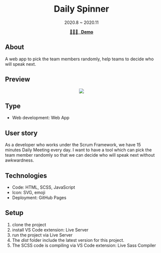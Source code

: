 <h1 align="center">Daily Spinner</h1>
<div align="center">2020.8 ~ 2020.11</div>

<p align="center">
  <strong>
   <a href="https://dailyspinner.netlify.app/">🤹🏻‍♂️ &nbsp; Demo</a>
  </strong>
</p>

## About

A web app to pick the team members randomly, help teams to decide who will speak next.

## Preview

<p align="center" style="border-radius: 10px">
    <kbd>
        <img src="https://media2.giphy.com/media/2K44FM6XOXf9czA9PC/giphy.gif" />
    </kbd>
</p>

## Type

- Web development: Web App

## User story

As a developer who works under the Scrum Framework, we have 15 minutes Daily Meeting every day. I want to have a tool which can pick the team member randomly so that we can decide who will speak next without awkwardness.

## Technologies

- Code: HTML, SCSS, JavaScript
- Icon: SVG, emoji
- Deployment: GitHub Pages

## Setup

1. clone the project
2. install VS Code extension: Live Server
3. run the project via Live Server
4. The _dist_ folder include the latest version for this project.
5. The SCSS code is compiling via VS Code extension: Live Sass Compiler
